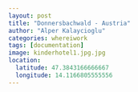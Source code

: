 ```yaml
---
layout: post
title: "Donnersbachwald - Austria"
author: "Alper Kalaycioglu"
categories: whereiwork
tags: [documentation]
image: kinderhotel1.jpg.jpg
location:
  latitude: 47.3843166666667
  longitude: 14.1166805555556
---
```

